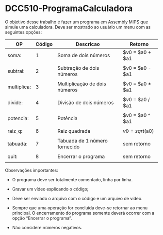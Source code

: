 # DCC510-ProgramaCalculadora

O objetivo desse trabalho é fazer um programa em Assembly MIPS que simule uma calculadora. Deve ser mostrado ao usuário um menu com as seguintes opções:

|OP    |Código |    Descricao                  |                   Retorno|
|------|-| -------------------------------|--------------------------|
|soma: |1 |	Soma de dois números	 			 |                 $v0 = $a0 + $a1|
|      |                               |                          |
|subtrai: |2|	Subtração de dois números			    |           $v0 = $a0 - $a1|
|      |   |                            |                          |
|multiplica: |3|	Multiplicação de dois números			 |        $v0 = $a0 * $a1|
|      |    |                           |                          |
|divide:	|4|	Divisão de dois números                   	|   $v0 = $a0 / $a1|
|      |     |                          |                          |
|potencia:|5|	Potência                			            |     $v0 = $a0 ^ $a1|
|      |      |                         |                          |
|raiz_q:	|6|	Raiz quadrada                     		  |       $v0 = sqrt($a0)|
|      |        |                       |                          |
|tabuada: |7|	Tabuada de 1 número fornecido	            	  |         sem retorno|
|      |         |                      |                          |
|quit:	|8|	Encerrar o programa			                        | sem retorno|
|      |                               |                          |


Observações importantes:

* O programa deve ser totalmente comentado, linha por linha.

* Gravar um vídeo explicando o código;

* Deve ser enviado o arquivo com o código e um arquivo de vídeo.

* Sempre que uma operação for concluída deve-se retornar ao menu principal. O encerramento do programa somente deverá ocorrer com a opção “Encerrar o programa”.

* Não considere números negativos.
